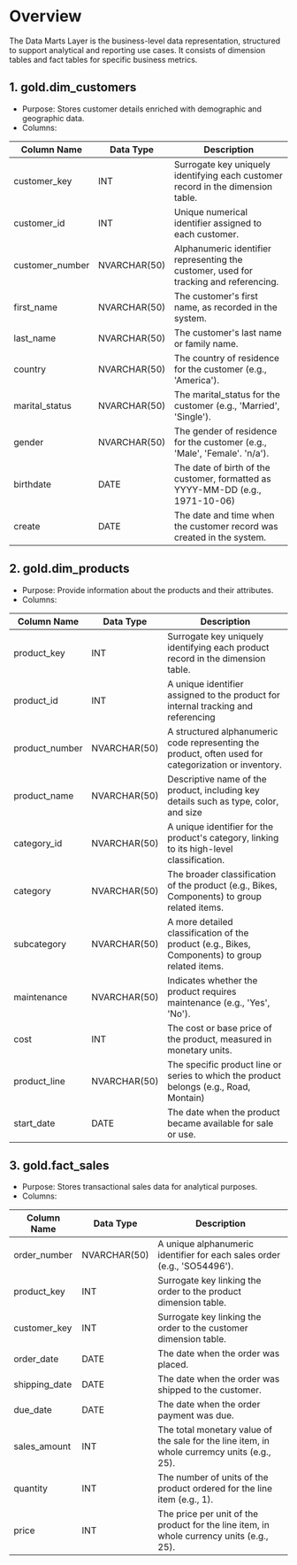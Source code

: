 # Overview

The Data Marts Layer is the business-level data representation, structured to support analytical and reporting use cases. It consists of dimension tables and fact tables for specific business metrics.

## 1. gold.dim_customers

- Purpose: Stores customer details enriched with demographic and geographic data.
- Columns:

| Column Name | Data Type | Description |
| --- | --- | --- |
| customer_key | INT | Surrogate key uniquely identifying each customer record in the dimension table. |
| customer_id | INT | Unique numerical identifier assigned to each customer. |
| customer_number | NVARCHAR(50) | Alphanumeric identifier representing the customer, used for tracking and referencing. |
| first_name | NVARCHAR(50) | The customer's first name, as recorded in the system. |
| last_name | NVARCHAR(50) | The customer's last name or family name. |
| country | NVARCHAR(50) | The country of residence for the customer (e.g., 'America'). |
| marital_status | NVARCHAR(50) | The marital_status for the customer (e.g., 'Married', 'Single'). |
| gender | NVARCHAR(50) | The gender of residence for the customer (e.g., 'Male', 'Female'. 'n/a'). |
| birthdate | DATE | The date of birth of the customer, formatted as YYYY-MM-DD (e.g., 1971-10-06) |
| create | DATE | The date and time when the customer record was created in the system. |

## 2. gold.dim_products

- Purpose: Provide information about the products and their attributes.
- Columns:

| Column Name | Data Type | Description |
| --- | --- | --- |
| product_key | INT | Surrogate key uniquely identifying each product record in the dimension table. |
| product_id | INT | A unique identifier assigned to the product for internal tracking and referencing |
| product_number | NVARCHAR(50) | A structured alphanumeric code representing the product, often used for categorization or inventory. |
| product_name | NVARCHAR(50) | Descriptive name of the product, including key details such as type, color, and size |
| category_id | NVARCHAR(50) | A unique identifier for the product's category, linking to its high-level classification. |
| category | NVARCHAR(50) | The broader classification of the product (e.g., Bikes, Components) to group related items. |
| subcategory | NVARCHAR(50) | A more detailed classification of the product (e.g., Bikes, Components) to group related items. |
| maintenance | NVARCHAR(50) | Indicates whether the product requires maintenance (e.g., 'Yes', 'No'). |
| cost | INT | The cost or base price of the product, measured in monetary units. |
| product_line | NVARCHAR(50) | The specific product line or series to which the product belongs (e.g., Road, Montain) |
| start_date | DATE | The date when the product became available for sale or use. |

## 3. gold.fact_sales

- Purpose: Stores transactional sales data for analytical purposes.
- Columns:

| Column Name | Data Type | Description |
| --- | --- | --- |
| order_number | NVARCHAR(50) | A unique alphanumeric identifier for each sales order (e.g., 'SO54496'). |
| product_key | INT | Surrogate key linking the order to the product dimension table. |
| customer_key | INT | Surrogate key linking the order to the customer dimension table. |
| order_date | DATE | The date when the order was placed. |
| shipping_date | DATE | The date when the order was shipped to the customer. |
| due_date | DATE | The date when the order payment was due. |
| sales_amount | INT | The total monetary value of the sale for the line item, in whole curremcy units (e.g., 25). |
| quantity | INT | The number of units of the product ordered for the line item (e.g., 1). |
| price | INT | The price per unit of the product for the line item, in whole currency units (e.g., 25). |
